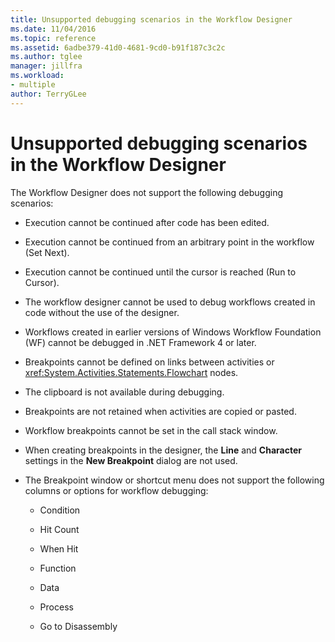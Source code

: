 ```yaml
---
title: Unsupported debugging scenarios in the Workflow Designer
ms.date: 11/04/2016
ms.topic: reference
ms.assetid: 6adbe379-41d0-4681-9cd0-b91f187c3c2c
ms.author: tglee
manager: jillfra
ms.workload:
- multiple
author: TerryGLee
---
```

# Unsupported debugging scenarios in the Workflow Designer

The Workflow Designer does not support the following debugging scenarios:

- Execution cannot be continued after code has been edited.

- Execution cannot be continued from an arbitrary point in the workflow (Set Next).

- Execution cannot be continued until the cursor is reached (Run to Cursor).

- The workflow designer cannot be used to debug workflows created in code without the use of the designer.

- Workflows created in earlier versions of Windows Workflow Foundation (WF) cannot be debugged in .NET Framework 4 or later.

- Breakpoints cannot be defined on links between activities or <xref:System.Activities.Statements.Flowchart> nodes.

- The clipboard is not available during debugging.

- Breakpoints are not retained when activities are copied or pasted.

- Workflow breakpoints cannot be set in the call stack window.

- When creating breakpoints in the designer, the **Line** and **Character** settings in the **New Breakpoint** dialog are not used.

- The Breakpoint window or shortcut menu does not support the following columns or options for workflow debugging:

  - Condition

  - Hit Count

  - When Hit

  - Function

  - Data

  - Process

  - Go to Disassembly
